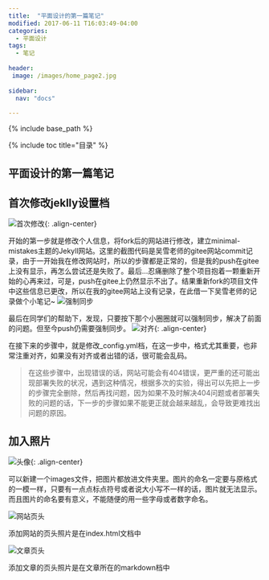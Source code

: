 ```yaml
---
title:  "平面设计的第一篇笔记"
modified: 2017-06-11 T16:03:49-04:00
categories: 
  - 平面设计
tags:
  - 笔记
  
header:
 image: /images/home_page2.jpg
 
sidebar:
  nav: "docs"
  
---
```


{% include base_path %}

{% include toc title="目录" %}


## 平面设计的第一篇笔记

## 首次修改jeklly设置档

![首次修改](https://gitee.com/lishanshan33/minimal-mistakes/raw/master/images/首次修改.PNG){: .align-center}

 开始的第一步就是修改个人信息，将fork后的网站进行修改，建立minimal-mistakes主题的Jekyll网站。这里的截图代码是吴雪老师的gitee网站commit记录，由于一开始我在修改网站时，所以的步骤都是正常的，但是我的push在gitee上没有显示，再怎么尝试还是失败了。最后...忍痛删除了整个项目抱着一颗重新开始的心再来过，可是，push在gitee上仍然显示不出了。结果重新fork的项目文件中这些信息已更改，所以在我的gitee网站上没有记录，在此借一下吴雪老师的记录做个小笔记~
![强制同步](https://gitee.com/lishanshan33/minimal-mistakes/raw/master/images/强制同步.PNG)

 最后在同学们的帮助下，发现，只要按下那个小圈圈就可以强制同步，解决了前面的问题。但至今push仍需要强制同步。
![对齐](https://gitee.com/lishanshan33/minimal-mistakes/raw/master/images/对齐.PNG){: .align-center}

 在接下来的步骤中，就是修改_config.yml档，在这一步中，格式尤其重要，也非常注重对齐，如果没有对齐或者出错的话，很可能会乱码。

> 在这些步骤中，出现错误的话，网站可能会有404错误，更严重的还可能出现部署失败的状况，遇到这种情况，根据多次的实验，得出可以先把上一步的步骤完全删除，然后再找问题，因为如果不及时解决404问题或者部署失败的问题的话，下一步的步骤如果不能更正就会越来越乱，会导致更难找出问题的原因。

## 加入照片

![头像](https://gitee.com/lishanshan33/minimal-mistakes/raw/master/images/头像.PNG){: .align-center}

 可以新建一个images文件，把图片都放进文件夹里。图片的命名一定要与原格式的一模一样，只要有一点点标点符号或者说大小写不一样的话，图片就无法显示。而且图片的命名要有意义，不能随便的用一些字母或者数字命名。

![网站页头](https://gitee.com/lishanshan33/minimal-mistakes/raw/master/images/网站页头.PNG)

 添加网站的页头照片是在index.html文档中

![文章页头](https://gitee.com/lishanshan33/minimal-mistakes/raw/master/images/文章页头.PNG)

 添加文章的页头照片是在文章所在的markdown档中